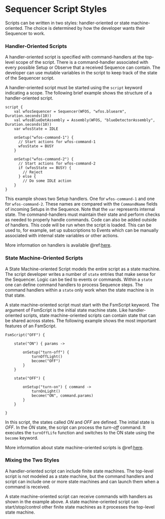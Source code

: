 # Sequencer Script Styles

Scripts can be written in two styles: handler-oriented or state machine-oriented.  The choice is determined by
how the developer wants their Sequencer to work.

### Handler-Oriented Scripts

A handler-oriented script is specified with command-handlers at the top-level scope of the script. There is a
command-handler associated with every possible Setup or Observe that a received Sequence can contain. The
developer can use mutable variables in the script to keep track of the state of the Sequencer script.

A handler-oriented script must be started using the `script` keyword indicating a scope. The following brief
example shows the structure of a handler-oriented script.

```
script {
    val wfosSequencer = Sequencer(WFOS, "wfos.bluearm", Duration.seconds(10))
    val wfosBlueDetAssembly = Assembly(WFOS, "blueDetectorAssembly", Duration.seconds(10))
    var wfosState = IDLE

    onSetup("wfos-command-1") {
      // Start actions for wfos-command-1
      wfosState = BUSY 
    }

    onSetup("wfos-command-2") {
      // Start actions for wfos-command-2
      if (wfosState == BUSY) {
        // Reject
      } else {
        // Do some IDLE action
    }
}
``` 

This example shows two Setup handlers. One for `wfos-command-1` and one for `wfos-command-2`. These names are compared with the `CommandName`
fields of incoming Setups in the Sequence. Note that the `var` represents internal state. The command-handlers must maintain
their state and perform checks as needed to properly handle commands.  Code can also be added outside of handlers.  This 
code will be run when the script is loaded.  This can be used to, for example, set up subscriptions to Events which can be
manually associated with internal state variables or other actions.

More information on handlers is available @ref:[here](dsl/constructs/handlers.md).

### State Machine-Oriented Scripts

A State Machine-oriented Script models the entire script as a state machine. The script developer writes a number 
of `state` entries that make sense for the Sequencer. Logic can be tied to events or commands. Within a `state` 
one can define command handlers to process Sequence steps. The command handlers within a `state` only work when
the state machine is in that state. 

A state machine-oriented script must start with the FsmScript keyword. The argument of FsmScript is the initial
state machine state. Like handler-oriented scripts, state machine-oriented scripts can contain state that can be 
shared across states. The following example shows the most important features of an FsmScript. 

```
FsmScript("OFF") {

    state("ON") { params ->

        onSetup("turn-off") {
            turnOffLight()
            become("OFF") 
        }
    }

    state("OFF") {

        onSetup("turn-on") { command ->
            turnOnLight()
            become("ON", command.params)
        }
    }

}

```
In this script, the states called *ON* and *OFF* are defined. The initial state is *OFF*. In the *ON* state, the script can
process the *turn-off* command. It executes the `turnOffLife` function and switches to the ON state using the `become` keyword.

More information about state machine-oriented scripts is @ref:[here](dsl/constructs/fsm.md).  


### Mixing the Two Styles

A handler-oriented script can include finite state machines.  The top-level script is not modeled as a state machine, but
the command handlers and script can include one or more state machines and can launch them when a command is received.

A state machine-oriented script can receive commands with handlers as shown in the example above. A state machine-oriented
script can start/stop/control other finite state machines as it processes the top-level state machine.

<!-- we should include an example of this.  how are the script and FsmScript tags used? -->
